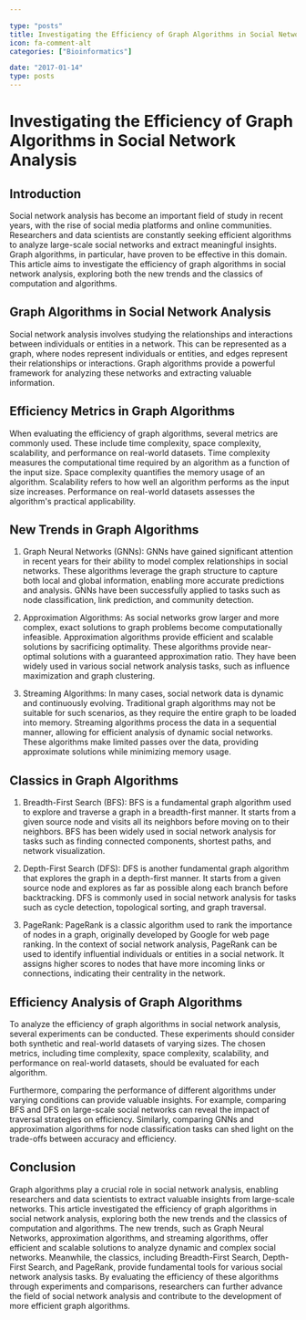 ```yaml
---

type: "posts"
title: Investigating the Efficiency of Graph Algorithms in Social Network Analysis
icon: fa-comment-alt
categories: ["Bioinformatics"]

date: "2017-01-14"
type: posts
---
```





# Investigating the Efficiency of Graph Algorithms in Social Network Analysis

## Introduction

Social network analysis has become an important field of study in recent years, with the rise of social media platforms and online communities. Researchers and data scientists are constantly seeking efficient algorithms to analyze large-scale social networks and extract meaningful insights. Graph algorithms, in particular, have proven to be effective in this domain. This article aims to investigate the efficiency of graph algorithms in social network analysis, exploring both the new trends and the classics of computation and algorithms.

## Graph Algorithms in Social Network Analysis

Social network analysis involves studying the relationships and interactions between individuals or entities in a network. This can be represented as a graph, where nodes represent individuals or entities, and edges represent their relationships or interactions. Graph algorithms provide a powerful framework for analyzing these networks and extracting valuable information.

## Efficiency Metrics in Graph Algorithms

When evaluating the efficiency of graph algorithms, several metrics are commonly used. These include time complexity, space complexity, scalability, and performance on real-world datasets. Time complexity measures the computational time required by an algorithm as a function of the input size. Space complexity quantifies the memory usage of an algorithm. Scalability refers to how well an algorithm performs as the input size increases. Performance on real-world datasets assesses the algorithm's practical applicability.

## New Trends in Graph Algorithms

1. Graph Neural Networks (GNNs): GNNs have gained significant attention in recent years for their ability to model complex relationships in social networks. These algorithms leverage the graph structure to capture both local and global information, enabling more accurate predictions and analysis. GNNs have been successfully applied to tasks such as node classification, link prediction, and community detection.

2. Approximation Algorithms: As social networks grow larger and more complex, exact solutions to graph problems become computationally infeasible. Approximation algorithms provide efficient and scalable solutions by sacrificing optimality. These algorithms provide near-optimal solutions with a guaranteed approximation ratio. They have been widely used in various social network analysis tasks, such as influence maximization and graph clustering.

3. Streaming Algorithms: In many cases, social network data is dynamic and continuously evolving. Traditional graph algorithms may not be suitable for such scenarios, as they require the entire graph to be loaded into memory. Streaming algorithms process the data in a sequential manner, allowing for efficient analysis of dynamic social networks. These algorithms make limited passes over the data, providing approximate solutions while minimizing memory usage.

## Classics in Graph Algorithms

1. Breadth-First Search (BFS): BFS is a fundamental graph algorithm used to explore and traverse a graph in a breadth-first manner. It starts from a given source node and visits all its neighbors before moving on to their neighbors. BFS has been widely used in social network analysis for tasks such as finding connected components, shortest paths, and network visualization.

2. Depth-First Search (DFS): DFS is another fundamental graph algorithm that explores the graph in a depth-first manner. It starts from a given source node and explores as far as possible along each branch before backtracking. DFS is commonly used in social network analysis for tasks such as cycle detection, topological sorting, and graph traversal.

3. PageRank: PageRank is a classic algorithm used to rank the importance of nodes in a graph, originally developed by Google for web page ranking. In the context of social network analysis, PageRank can be used to identify influential individuals or entities in a social network. It assigns higher scores to nodes that have more incoming links or connections, indicating their centrality in the network.

## Efficiency Analysis of Graph Algorithms

To analyze the efficiency of graph algorithms in social network analysis, several experiments can be conducted. These experiments should consider both synthetic and real-world datasets of varying sizes. The chosen metrics, including time complexity, space complexity, scalability, and performance on real-world datasets, should be evaluated for each algorithm.

Furthermore, comparing the performance of different algorithms under varying conditions can provide valuable insights. For example, comparing BFS and DFS on large-scale social networks can reveal the impact of traversal strategies on efficiency. Similarly, comparing GNNs and approximation algorithms for node classification tasks can shed light on the trade-offs between accuracy and efficiency.

## Conclusion

Graph algorithms play a crucial role in social network analysis, enabling researchers and data scientists to extract valuable insights from large-scale networks. This article investigated the efficiency of graph algorithms in social network analysis, exploring both the new trends and the classics of computation and algorithms. The new trends, such as Graph Neural Networks, approximation algorithms, and streaming algorithms, offer efficient and scalable solutions to analyze dynamic and complex social networks. Meanwhile, the classics, including Breadth-First Search, Depth-First Search, and PageRank, provide fundamental tools for various social network analysis tasks. By evaluating the efficiency of these algorithms through experiments and comparisons, researchers can further advance the field of social network analysis and contribute to the development of more efficient graph algorithms.